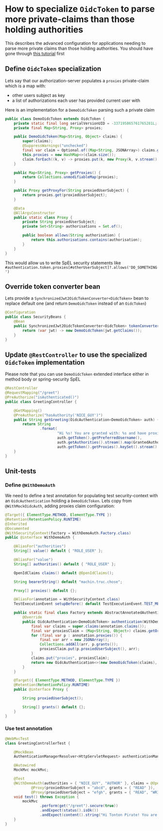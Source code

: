 # How to specialize `OidcToken` to parse more private-claims than those holding authorities
This describes the advanced configuration for applications needing to parse more private claims than those holding authorities.
You should have gone through [this tutorial](https://github.com/ch4mpy/spring-addons/blob/master/resource-server_with_oidcauthentication_how_to.md) first

## Define `OidcToken` specialization
Lets say that our authorization-server populates a `proxies` private-claim which is a map with:
- other users subject as key
- a list of authorizations each user has provided current user with

Here is an implementation for a `DemoOidcToken` parsing such a private claim
```java
public class DemoOidcToken extends OidcToken {
	private static final long serialVersionUID = -337195865761765281L;
	private final Map<String, Proxy> proxies;

	public DemoOidcToken(Map<String, Object> claims) {
		super(claims);
		@SuppressWarnings("unchecked")
		final var claim = Optional.of((Map<String, JSONArray>) claims.get("proxies")).orElse(Map.of());
		this.proxies = new HashMap<>(claim.size());
		claim.forEach((k, v) -> proxies.put(k, new Proxy(k, v.stream().map(Object::toString).collect(Collectors.toSet()))));
	}

	public Map<String, Proxy> getProxies() {
		return Collections.unmodifiableMap(proxies);
	}

	public Proxy getProxyFor(String proxiedUserSubject) {
		return proxies.get(proxiedUserSubject);
	}

	@Data
	@AllArgsConstructor
	public static class Proxy {
		private String proxiedUserSubject;
		private Set<String> authorisations = Set.of();

		public boolean allows(String authorisation) {
			return this.authorisations.contains(authorisation);
		}
	}
}
```
This would allow us to write SpEL security statements like `#authentication.token.proxies[#otherUserSubject]?.allows('DO_SOMETHING')`

## Override token converter bean
Lets provide a `SynchronizedJwt2OidcTokenConverter<OidcToken>` bean to replace default one (and return `DemoOidcToken` instead of an `OidcToken`)
```java
@Configuration
public class SecurityBeans {
	@Bean
	public SynchronizedJwt2OidcTokenConverter<OidcToken> tokenConverter() {
		return (var jwt) -> new DemoOidcToken(jwt.getClaims());
	}
}
```

## Update `@RestController` to use the specialized `OidcToken` implementation
Please note that you can use `DemoOidcToken` extended interface either in method body or spring-security SpEL
``` java
@RestController
@RequestMapping("/greet")
@PreAuthorize("isAuthenticated()")
public class GreetingController {

	@GetMapping()
	@PreAuthorize("hasAuthority('NICE_GUY')")
	public String getGreeting(OidcAuthentication<DemoOidcToken> auth) {
		return String
				.format(
						"Hi %s! You are granted with: %s and have proxies for %s.",
						auth.getToken().getPreferredUsername(),
						auth.getAuthorities().stream().map(GrantedAuthority::getAuthority).collect(Collectors.joining(", ", "[", "]")),
						auth.getToken().getProxies().keySet().stream().collect(Collectors.joining(", ", "[", "]")));
	}
}
```

## Unit-tests
### Define `@WithDemoAuth`
We need to define a test annotation for populating test security-context with an `OidcAuthentication` holding a `DemoOidcToken`.
Lets copy from `@WithMockOidcAuth`, adding proxies claim configuration:
```java
@Target({ ElementType.METHOD, ElementType.TYPE })
@Retention(RetentionPolicy.RUNTIME)
@Inherited
@Documented
@WithSecurityContext(factory = WithDemoAuth.Factory.class)
public @interface WithDemoAuth {

	@AliasFor("authorities")
	String[] value() default { "ROLE_USER" };

	@AliasFor("value")
	String[] authorities() default { "ROLE_USER" };

	OpenIdClaims claims() default @OpenIdClaims();

	String bearerString() default "machin.truc.chose";

	Proxy[] proxies() default {};

	@AliasFor(annotation = WithSecurityContext.class)
	TestExecutionEvent setupBefore() default TestExecutionEvent.TEST_METHOD;

	public static final class Factory extends AbstractAnnotatedAuthenticationBuilder<WithDemoAuth, OidcAuthentication<DemoOidcToken>> {
		@Override
		public OidcAuthentication<DemoOidcToken> authentication(WithDemoAuth annotation) {
			final var claims = super.claims(annotation.claims());
			final var proxiesClaim = (Map<String, Object>) claims.getOrDefault("proxies", new HashMap<>());
			for (final var p : annotation.proxies()) {
				final var arr = new JSONArray();
				Collections.addAll(arr, p.grants());
				proxiesClaim.put(p.proxiedUserSubject(), arr);
			}
			claims.put("proxies", proxiesClaim);
			return new OidcAuthentication<>(new DemoOidcToken(claims), super.authorities(annotation.authorities()), annotation.bearerString());
		}
	}

	@Target({ ElementType.METHOD, ElementType.TYPE })
	@Retention(RetentionPolicy.RUNTIME)
	public @interface Proxy {

		String proxiedUserSubject();

		String[] grants() default {};
	}
}
```

### Use test annotation
```java
@WebMvcTest
class GreetingControllerTest {

	@MockBean
	AuthenticationManagerResolver<HttpServletRequest> authenticationManagerResolver;

	@Autowired
	MockMvc mockMvc;

	@Test
	@WithDemoAuth(authorities = { "NICE_GUY", "AUTHOR" }, claims = @OpenIdClaims(preferredUsername = "Tonton Pirate"), proxies = {
			@Proxy(proxiedUserSubject = "abcd", grants = { "READ" }),
			@Proxy(proxiedUserSubject = "efgh", grants = { "READ", "WRITE" }) })
	void test() throws Exception {
		mockMvc
				.perform(get("/greet").secure(true))
				.andExpect(status().isOk())
				.andExpect(content().string("Hi Tonton Pirate! You are granted with: [NICE_GUY, AUTHOR] and have proxies for [efgh, abcd]."));
	}
}
```

